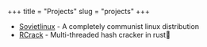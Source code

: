 +++
title = "Projects"
slug = "projects"
+++

- [Sovietlinux](sovietlinux.ml) - A completely communist linux distribution
- [RCrack](https://github.com/TheHolyTachanka/RCrack) - Multi-threaded hash cracker in rust🦀